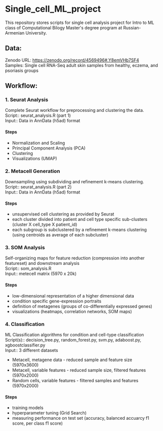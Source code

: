 # Single_cell_ML_project
This repository stores scripts for single cell analysis project for Intro to ML class of Computational Bilogy Master's degree program at Russian-Armenian University.

## Data:
Zenodo URL: https://zenodo.org/record/4569496#.Y8emVHb7SF4
Samples: Single cell RNA-Seq adult skin samples from healthy, eczema, and psoriasis groups

## Workflow:

### 1. Seurat Analysis
Complete Seurat workflow for preprocessing and clustering the data. <br>
Script:: seurat_analysis.R (part 1) <br>
Input:: Data in AnnData (h5ad) format <br>

#### Steps
* Normalization and Scaling
* Principal Component Analysis (PCA)
* Clustering 
* Visualizations (UMAP)


### 2. Metacell Generation
Downsampling using subdividing and  refinement k-means clustering. <br>
Script:: seurat_analysis.R (part 2) <br>
Input:: Data in AnnData (h5ad) format <br>

#### Steps
* unsupervised cell clustering as provided by Seurat
* each cluster divided into patient and cell type specific sub-clusters (cluster X cell_type X patient_id)
* each subgroup is subclustered by a refinement k-means clustering (using centroids as average of each subcluster)


### 3. SOM Analysis
Self-organizing maps for feature reduction (compression into another featureset) and downstream analysis <br>
Script:: som_analysis.R  <br>
Input:: metecell matrix (5970 x 20k)  <br>

#### Steps
* low-dimensional representation of a higher dimensional data 
* condition specific gene-expression portraits
* definition of metagenes (groups of co-differentially expressed genes)
* visualizations (heatmaps, correlation networks, SOM maps)

### 4. Classification
ML Classification algorithms for condition and cell-type classification  <br>
Script(s):: decision_tree.py, random_forest.py, svm.py, adaboost.py, xgboostclassifier.py  <br>
Input:: 3 different datasets  <br>
  * Metacell, metagene data - reduced sample and feature size (5970x3600)
  * Metacell, variable features - reduced sample size, filtered features (5970x2000)
  * Random cells, variable features - filtered samples and features (5970x2000)


#### Steps
* training models
* hyperparameter tuning (Grid Search)
* measuring performance on test set (accuracy, balanced accuarcy f1 score, per class f1 score)








